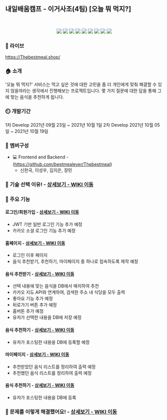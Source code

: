 ## 내일배움캠프 - 이거사조(4팀) [오늘 뭐 먹지?]

<br>

<!-- 사용하는 기술 -->
<p align='center'>
    <img src="https://img.shields.io/badge/HTML-455a64?logo=html5"/>
    <img src="https://img.shields.io/badge/CSS-455a64?logo=CSS3"/>
    <img src="https://img.shields.io/badge/Bootstrap-455a64?logo=Bootstrap"/>
    <img src="https://img.shields.io/badge/Javascript-455a64?logo=javascript"/>
    <img src="https://img.shields.io/badge/Jquery-455a64?logo=Jquery"/>
    <img src="https://img.shields.io/badge/Python-455a64?logo=Python"/>
    <img src="https://img.shields.io/badge/Flask-455a64?logo=Flask"/>
    <img src="https://img.shields.io/badge/Mongodb-455a64?logo=Mongodb"/>
    <img src="https://img.shields.io/badge/Amazon AWS-455a64?logo=Amazon AWS"/>
</p>

<!-- 팀 로고 -->
<!-- <p align='center'>
</p> -->

### 🔗 라이브
https://Thebestmeal.shop/

### 🏠 소개
'오늘 뭐 먹지?' 서비스는 먹고 싶은 것에 대한 고민을 좀 더 개인에게 맞춰 해결할 수 있지 않을까라는 생각에서 진행해보는 프로젝트입니다. 몇 가지 질문에 대한 답을 통해 그에 맞는 음식을 추천하게 됩니다.

### ⏲️ 개발기간
1차 Develop 2021년 09월 23일 ~ 2021년 10월 1일
2차 Develop 2021년 10월 05일 ~ 2021년 10월 19일

### 🧙 멤버구성

- :computer: Frontend and Backend - (https://github.com/bestmealever/Thebestmeal)
  - 신한국, 이성우, 김지은, 장민


### 📌 기술 선택 이유! - <a href="https://github.com/rayrayj92/triport/wiki/%EA%B8%B0%EC%88%A0-%EC%84%A0%ED%83%9D-%EC%9D%B4%EC%9C%A0" >상세보기 - WIKI 이동</a>


### 📌 주요 기능
#### 로그인/회원가입 - <a href="" >상세보기 - WIKI 이동</a>
- JWT 기반 일반 로그인 기능 추가 예정
- 카카오 소셜 로그인 기능 추가 예정

#### 홈페이지 - <a href="" >상세보기 - WIKI 이동</a>
- 로그인 이후 페이지
- 음식 추천받기, 추천하기, 마이페이지 중 하나로 접속하도록 제작 예정

#### 음식 추천받기  - <a href="" >상세보기 - WIKI 이동</a>
- 선택 내용에 맞는 음식을 DB에서 매치하여 추천
- 카카오 지도 API와 연계하여, 검색한 주소 내 식당을 모두 출력
- 좋아요 기능 추가 예정
- 뒤로가기 버튼 추가 예정
- 홈버튼 추가 예정
- 유저가 선택한 내용을 DB에 저장 예정

#### 음식 추천하기 - <a href="" >상세보기 - WIKI 이동</a>
- 유저가 포스팅한 내용을 DB에 등록할 예정

#### 마이페이지 - <a href="" >상세보기 - WIKI 이동</a>
- 추천받았던 음식 리스트를 정리하여 출력 예정
- 추천했던 음식 리스트를 정리하여 출력 예정

#### 음식 추천하기 - <a href="" >상세보기 - WIKI 이동</a>
- 유저가 포스팅한 내용을 DB에 등록


### 📌 문제를 이렇게 해결했어요! - <a href="" >상세보기 - WIKI 이동</a>
